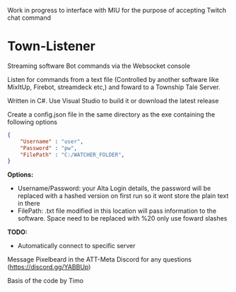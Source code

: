 Work in progress to interface with MIU for the purpose of accepting Twitch chat command

# Town-Listener
Streaming software Bot commands via the Websocket console

Listen for commands from a text file (Controlled by another software like MixItUp, Firebot, streamdeck etc,) and foward to a Township Tale Server.

Written in C#. Use Visual Studio to build it or download the latest release

Create a config.json file in the same directory as the exe containing the following options
```json
{
	"Username" : "user",
	"Password" : "pw",
	"FilePath" : "C:/WATCHER_FOLDER",
}
```

**Options:**
- Username/Password: your Alta Login details, the password will be replaced with a hashed version on first run so it wont store the plain text in there
- FilePath: .txt file modified in this location will pass information to the software. Space need to be replaced with %20 only use foward slashes


**TODO:**
- Automatically connect to specific server


Message Pixelbeard in the ATT-Meta Discord for any questions (https://discord.gg/YABBUp)

Basis of the code by Timo
